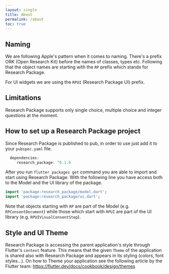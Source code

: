 ```yaml
---
layout: single
title: About
permalink: /about
toc: true
---
```


## Naming

We are following Apple's pattern when it comes to naming. There's a prefix ORK (Open Research Kit) before the names of classes, types etc. Following that the object names are starting with the `RP` prefix which stands for Research Package.

For UI widgets we are using the `RPUI` (Research Package UI) prefix.

## Limitations

Research Package supports only single choice, multiple choice and integer questions at the moment.

## How to set up a Research Package project

Since Research Package is published to pub, in order to use just add it to your `pubspec.yaml` file.

```dart
  dependencies:
     research_package: ^0.1.0
```

After you run `flutter packages get` command you are able to import and start using Research Package. With the following line you have access both to the Model and the UI library of the package.

```dart
import 'package:research_package/model.dart';
import 'package:research_package/ui.dart';
```

Note that objects starting with `RP` are part of the Model (e.g. `RPConsentDocument`) while those which start with `RPUI` are part of the UI library (e.g. `RPUIVisualConsentStep`).

## Style and UI Theme

Research Package is accessing the parent application's style through Flutter's `context` feature. This means that the given `Theme` of the application is shared also with Research Package and appears in its styling (colors, font styles...). On how to Theme your application see the following article by the Flutter team: https://flutter.dev/docs/cookbook/design/themes
